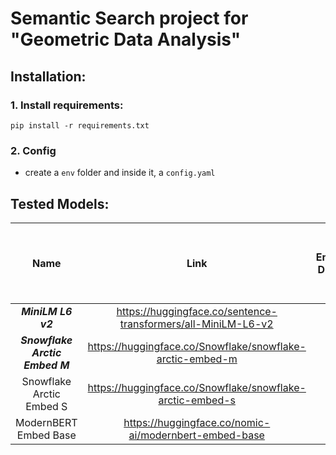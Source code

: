 # Semantic Search project for "Geometric Data Analysis"

## Installation:
### 1. Install requirements:
```shell
pip install -r requirements.txt
```

### 2. Config
- create a `env` folder and inside it, a `config.yaml`

## Tested Models:
| Name | Link | Embedding Dimension | Elapsed Time For Embedding The Chunks of 1000 Texts |
|:----:|:----:|:-------------------:|:---------------------------------------------------:|
| ***MiniLM L6 v2*** | https://huggingface.co/sentence-transformers/all-MiniLM-L6-v2 | 384 | 0:17:00 |
| ***Snowflake Arctic Embed M*** | https://huggingface.co/Snowflake/snowflake-arctic-embed-m | 768 | 1:37:00 |
| Snowflake Arctic Embed S | https://huggingface.co/Snowflake/snowflake-arctic-embed-s | 384 | 0:35:00 |
| ModernBERT Embed Base | https://huggingface.co/nomic-ai/modernbert-embed-base | 768 | 2:36:00 |
